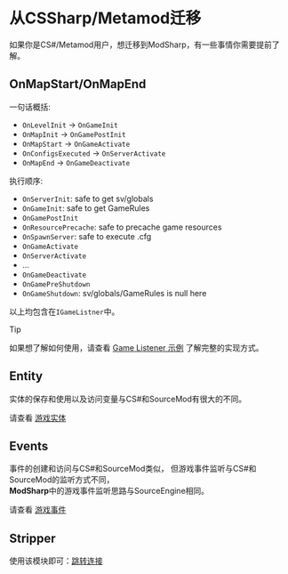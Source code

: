 # 从CSSharp/Metamod迁移

如果你是CS#/Metamod用户，想迁移到ModSharp，有一些事情你需要提前了解。

## OnMapStart/OnMapEnd

一句话概括:

- `OnLevelInit` → ``OnGameInit``
- `OnMapInit` → ``OnGamePostInit``
- `OnMapStart` → ``OnGameActivate``
- `OnConfigsExecuted` → ``OnServerActivate``
- `OnMapEnd` → ``OnGameDeactivate``

执行顺序:

- ``OnServerInit``: safe to get sv/globals
- ``OnGameInit``: safe to get GameRules
- ``OnGamePostInit``
- ``OnResourcePrecache``: safe to precache game resources
- ``OnSpawnServer``: safe to execute .cfg
- ``OnGameActivate``
- ``OnServerActivate``
- ...
- ``OnGameDeactivate``
- ``OnGamePreShutdown``
- ``OnGameShutdown``: sv/globals/GameRules is null here

以上均包含在`IGameListner`中。

> [!TIP]
> 如果想了解如何使用，请查看 [Game Listener 示例](../examples/game-listener.md) 了解完整的实现方式。

## Entity

实体的保存和使用以及访问变量与CS#和SourceMod有很大的不同。

请查看 [游戏实体](../features/game-entities.md)

## Events

事件的创建和访问与CS#和SourceMod类似，
但游戏事件监听与CS#和SourceMod的监听方式不同，  
**ModSharp**中的游戏事件监听思路与SourceEngine相同。

请查看 [游戏事件](../features/game-events.md)

## Stripper

使用该模块即可：[跳转连接](https://github.com/Kxnrl/StripperSharp)